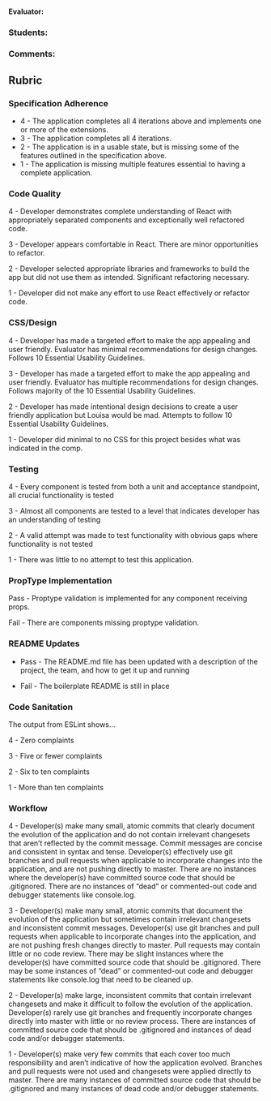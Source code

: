 #### Evaluator:
### Students:
### Comments:

## Rubric

### Specification Adherence

* 4 - The application completes all 4 iterations above and implements one or more of the extensions.
* 3 - The application completes all 4 iterations.
* 2 - The application is in a usable state, but is missing some of the features outlined in the specification above.
* 1 - The application is missing multiple features essential to having a complete application.

### Code Quality

4 - Developer demonstrates complete understanding of React with appropriately separated components and exceptionally well refactored code.

3 - Developer appears comfortable in React. There are minor opportunities to refactor.

2 - Developer selected appropriate libraries and frameworks to build the app but did not use them as intended. Significant refactoring necessary.

1 - Developer did not make any effort to use React effectively or refactor code.

### CSS/Design

4 - Developer has made a targeted effort to make the app appealing and user friendly. Evaluator has minimal recommendations for design changes. Follows 10 Essential Usability Guidelines.

3 - Developer has made a targeted effort to make the app appealing and user friendly. Evaluator has multiple recommendations for design changes. Follows majority of the 10 Essential Usability Guidelines.

2 - Developer has made intentional design decisions to create a user friendly application but Louisa would be mad. Attempts to follow 10 Essential Usability Guidelines.

1 - Developer did minimal to no CSS for this project besides what was indicated in the comp.

### Testing

4 - Every component is tested from both a unit and acceptance standpoint, all crucial functionality is tested

3 - Almost all components are tested to a level that indicates developer has an understanding of testing

2 - A valid attempt was made to test functionality with obvious gaps where functionality is not tested

1 - There was little to no attempt to test this application.

### PropType Implementation

Pass - Proptype validation is implemented for any component receiving props.

Fail - There are components missing proptype validation.

### README Updates
- Pass - The README.md file has been updated with a description of the project, the team, and how to get it up and
  running
  
- Fail - The boilerplate README is still in place

### Code Sanitation

The output from ESLint shows…

4 - Zero complaints

3 - Five or fewer complaints

2 - Six to ten complaints

1 - More than ten complaints

### Workflow

4 - Developer(s) make many small, atomic commits that clearly document the evolution of the application and do not contain irrelevant changesets that aren’t reflected by the commit message. Commit messages are concise and consistent in syntax and tense. Developer(s) effectively use git branches and pull requests when applicable to incorporate changes into the application, and are not pushing directly to master. There are no instances where the developer(s) have committed source code that should be .gitignored. There are no instances of “dead” or commented-out code and debugger statements like console.log.

3 - Developer(s) make many small, atomic commits that document the evolution of the application but sometimes contain irrelevant changesets and inconsistent commit messages. Developer(s) use git branches and pull requests when applicable to incorporate changes into the application, and are not pushing fresh changes directly to master. Pull requests may contain little or no code review. There may be slight instances where the developer(s) have committed source code that should be .gitignored. There may be some instances of “dead” or commented-out code and debugger statements like console.log that need to be cleaned up.

2 - Developer(s) make large, inconsistent commits that contain irrelevant changesets and make it difficult to follow the evolution of the application. Developer(s) rarely use git branches and frequently incorporate changes directly into master with little or no review process. There are instances of committed source code that should be .gitignored and instances of dead code and/or debugger statements.

1 - Developer(s) make very few commits that each cover too much responsibility and aren’t indicative of how the application evolved. Branches and pull requests were not used and changesets were applied directly to master. There are many instances of committed source code that should be .gitignored and many instances of dead code and/or debugger statements. 


